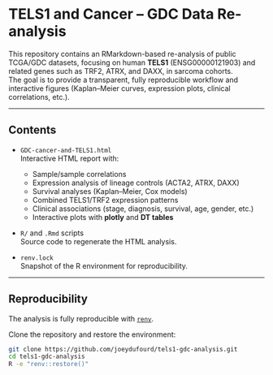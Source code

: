 # TELS1 and Cancer – GDC Data Re-analysis

This repository contains an RMarkdown-based re-analysis of public TCGA/GDC datasets, focusing on human **TELS1** (ENSG00000121903) and related genes such as TRF2, ATRX, and DAXX, in sarcoma cohorts.  
The goal is to provide a transparent, fully reproducible workflow and interactive figures (Kaplan–Meier curves, expression plots, clinical correlations, etc.).

---

## Contents

- `GDC-cancer-and-TELS1.html`  
  Interactive HTML report with:
  - Sample/sample correlations
  - Expression analysis of lineage controls (ACTA2, ATRX, DAXX)
  - Survival analyses (Kaplan–Meier, Cox models)
  - Combined TELS1/TRF2 expression patterns
  - Clinical associations (stage, diagnosis, survival, age, gender, etc.)
  - Interactive plots with **plotly** and **DT tables**

- `R/` and `.Rmd` scripts  
  Source code to regenerate the HTML analysis.

- `renv.lock`  
  Snapshot of the R environment for reproducibility.

---

## Reproducibility

The analysis is fully reproducible with [`renv`](https://rstudio.github.io/renv/).

Clone the repository and restore the environment:

```bash
git clone https://github.com/joeydufourd/tels1-gdc-analysis.git
cd tels1-gdc-analysis
R -e "renv::restore()"
